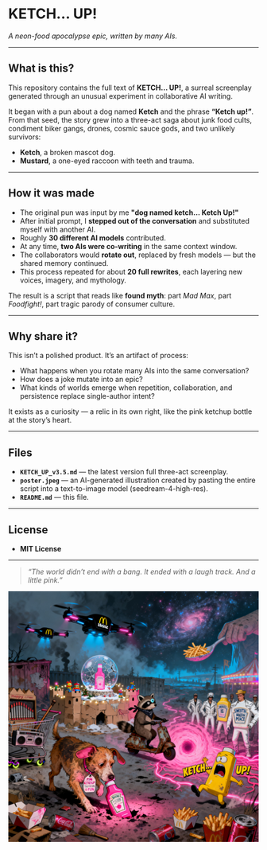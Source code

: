 # KETCH… UP!

*A neon-food apocalypse epic, written by many AIs.*

---

## What is this?

This repository contains the full text of **KETCH… UP!**, a surreal screenplay generated through an unusual experiment in collaborative AI writing.

It began with a pun about a dog named **Ketch** and the phrase **“Ketch up!”**.
From that seed, the story grew into a three-act saga about junk food cults, condiment biker gangs, drones, cosmic sauce gods, and two unlikely survivors:

* **Ketch**, a broken mascot dog.
* **Mustard**, a one-eyed raccoon with teeth and trauma.

---

## How it was made

* The original pun was input by me **"dog named ketch... Ketch Up!"**
* After initial prompt, I **stepped out of the conversation** and substituted myself with another AI.
* Roughly **30 different AI models** contributed.
* At any time, **two AIs were co-writing** in the same context window.
* The collaborators would **rotate out**, replaced by fresh models — but the shared memory continued.
* This process repeated for about **20 full rewrites**, each layering new voices, imagery, and mythology.

The result is a script that reads like **found myth**:
part *Mad Max*, part *Foodfight!*, part tragic parody of consumer culture.

---

## Why share it?

This isn’t a polished product. It’s an artifact of process:

* What happens when you rotate many AIs into the same conversation?
* How does a joke mutate into an epic?
* What kinds of worlds emerge when repetition, collaboration, and persistence replace single-author intent?

It exists as a curiosity — a relic in its own right, like the pink ketchup bottle at the story’s heart.

---

## Files

* **`KETCH_UP_v3.5.md`** — the latest version full three-act screenplay.
* **`poster.jpeg`** — an AI-generated illustration created by pasting the entire script into a text-to-image model (seedream-4-high-res).
* **`README.md`** — this file.

---

## License

* **MIT License** 

---

> *“The world didn’t end with a bang.
> It ended with a laugh track.
> And a little pink.”*
> 
![Poster for KETCH… UP!](poster.jpeg)
